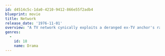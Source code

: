 ```yaml
---
id: d4514c5c-1da0-4210-9412-866e55f2adb4
blueprint: movie
title: Network
release_date: '1976-11-01'
overview: "A TV network cynically exploits a deranged ex-TV anchor's ravings and revelations about the media for their own profit."
genres:
  -
    id: 18
    name: Drama
---
```

